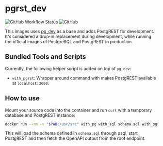 # pgrst_dev

![GitHub Workflow Status](https://img.shields.io/github/workflow/status/technowledgy/pgrst_dev/Push%20to%20main)
![GitHub](https://img.shields.io/github/license/technowledgy/pgrst_dev)

This images uses [pg_dev](https://github.com/technowledgy/pg_dev) as a base and adds PostgREST for development. It's considered a drop-in replacement during development, while running the official images of PostgreSQL and PostgREST in production.

## Bundled Tools and Scripts

Currently, the following helper script is added on top of `pg_dev`:

- `with_pgrst`: Wrapper around command with makes PostgREST available at `localhost:3000`.

## How to use

Mount your source code into the container and run `curl` with a temporary database and PostgREST instance:

```bash
docker run --rm -v "$PWD:/usr/src" with_pg with_sql schema.sql with_pgrst curl http://localhost:3000
```

This will load the schema defined in `schema.sql` through psql, start PostgREST and then fetch the OpenAPI output from the root endpoint.
